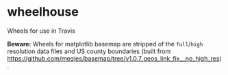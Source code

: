 wheelhouse
==========

Wheels for use in Travis

**Beware:** Wheels for matplotlib basemap are stripped of the `full`/`high` resolution data files and US county boundaries (built from https://github.com/megies/basemap/tree/v1.0.7_geos_link_fix__no_high_res).
